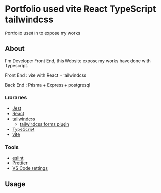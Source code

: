 # Portfolio used vite React TypeScript tailwindcss

Portfolio used in to expose my works

## About

I'm Developer Front End, this Website expose my works have done with Typescript.

Front End : vite with React + tailwindcss

Back End : Prisma + Express + postgresql

### Libraries

- [Jest](https://jestjs.io/)
- [React](https://reactjs.org/)
- [tailwindcss](https://tailwindcss.com/)
  - [tailwindcss forms plugin](https://tailwindcss-forms.vercel.app/)
- [TypeScript](https://www.typescriptlang.org/)
- [vite](https://vitejs.dev/)

### Tools

- [eslint](https://eslint.org/)
- [Prettier](https://prettier.io/)
- [VS Code settings](https://code.visualstudio.com/)

## Usage
